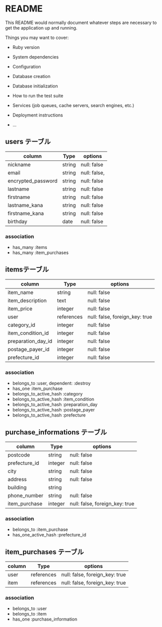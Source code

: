 # README

This README would normally document whatever steps are necessary to get the
application up and running.

Things you may want to cover:

* Ruby version

* System dependencies

* Configuration

* Database creation

* Database initialization

* How to run the test suite

* Services (job queues, cache servers, search engines, etc.)

* Deployment instructions

* ...

## users テーブル

| column             | Type   | options                        |
| ------------------ | ------ | ------------------------------ |
| nickname           | string | null: false                    |
| email              | string | null: false,                   |
| encrypted_password | string | null: false                    |
| lastname           | string | null: false                    |
| firstname          | string | null: false                    |
| lastname_kana      | string | null: false                    |
| firstname_kana     | string | null: false                    |
| birthday           | date   | null: false                    |

### association

- has_many :items
- has_many :item_purchases


##  itemsテーブル

| column             | Type       | options                        |
| ------------------ | ---------- | ------------------------------ |
| item_name          | string     | null: false                    |
| item_description   | text       | null: false                    |
| item_price         | integer    | null: false                    |
| user               | references | null: false, foreign_key: true |
| category_id        | integer    | null: false                    |
| item_condition_id  | integer    | null: false                    |
| preparation_day_id | integer    | null: false                    |
| postage_payer_id   | integer    | null: false                    |
| prefecture_id      | integer    | null: false                    |


### association

- belongs_to :user, dependent: :destroy
- has_one :item_purchase
- belongs_to_active_hash :category
- belongs_to_active_hash :item_condition
- belongs_to_active_hash :preparation_day
- belongs_to_active_hash :postage_payer
- belongs_to_active_hash :prefecture


## purchase_informations テーブル

| column             | Type       | options                        |
| ------------------ | ---------- | ------------------------------ |
| postcode           | string     | null: false                    |
| prefecture_id      | integer    | null: false                    |
| city               | string     | null: false                    |
| address            | string     | null: false                    |
| building           | string     |                                |
| phone_number       | string     | null: false                    |
| item_purchase      | integer    | null: false, foreign_key: true |

### association

- belongs_to :item_purchase
- has_one_active_hash :prefecture_id


## item_purchases テーブル

| column               | Type       | options                        |
| -------------------- | ---------- | ------------------------------ |
| user                 | references | null: false, foreign_key: true |
| item                 | references | null: false, foreign_key: true |


### association

- belongs_to :user
- belongs_to :item
- has_one :purchase_information